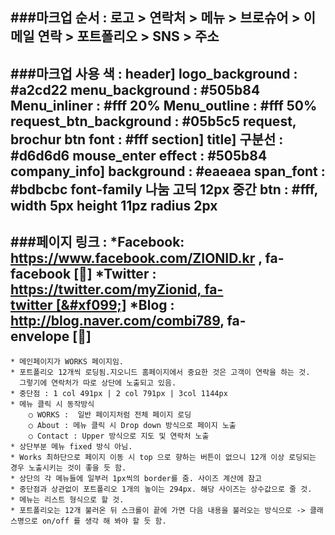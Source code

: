 ###마크업 순서 : 로고 > 연락처 > 메뉴 > 브로슈어 > 이메일 연락 > 포트폴리오 > SNS > 주소
---
###마크업 사용 색 :
	header]
		logo_background : #a2cd22
		menu_background : #505b84
		Menu_inliner : #fff 20%
		Menu_outline : #fff 50%
		request_btn_background : #05b5c5
		request, brochur btn font : #fff
	section]
		title]
			구분선 : #d6d6d6
			mouse_enter effect : #505b84
		company_info] 
			background : #eaeaea
			span_font : #bdbcbc font-family 나눔 고딕 12px
			중간 btn : #fff,  width 5px height 11pz radius 2px
---
###페이지 링크 :
	*Facebook: https://www.facebook.com/ZIONID.kr , fa-facebook [&#xf09a;]
	*Twitter : https://twitter.com/myZionid, fa-twitter [&#xf099;]
	*Blog : http://blog.naver.com/combi789, fa-envelope [&#xf0e0;]
---
	* 메인페이지가 WORKS 페이지임.
	* 포트폴리오 12개씩 로딩됨.지오니드 홈페이지에서 중요한 것은 고객이 연락을 하는 것.
	  그렇기에 연락처가 따로 상단에 노출되고 있음.
	* 중단점 : 1 col 491px | 2 col 791px | 3col 1144px
	* 메뉴 클릭 시 동작방식 
		○ WORKS :  일반 페이지처럼 전체 페이지 로딩
		○ About : 메뉴 클릭 시 Drop down 방식으로 페이지 노출
		○ Contact : Upper 방식으로 지도 및 연락처 노출
	* 상단부분 메뉴 fixed 방식 아님.
	* Works 최하단으로 페이지 이동 시 top 으로 향하는 버튼이 없으니 12개 이상 로딩되는 경우 노출시키는 것이 좋을 듯 함.
	* 상단의 각 메뉴들에 일부러 1px씩의 border를 줌. 사이즈 계산에 참고
	* 중단점과 상관없이 포트폴리오 1개의 높이는 294px. 해당 사이즈는 상수값으로 줄 것.
	* 메뉴는 리스트 형식으로 할 것.
	* 포트폴리오는 12개 불러온 뒤 스크롤이 끝에 가면 다음 내용을 불러오는 방식으로 -> 클래스명으로 on/off 를 생각 해 봐야 할 듯 함.
